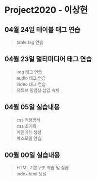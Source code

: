 # Project2020 - 이상현
## 04월 24일 테이블 태그 연습
>table tag 연습<br>

## 04월 23일 멀티미디어 태그 연습
> img 태그 연습 <br>
audio 태그 연습 <br>
video 태그 연습 <br>
유튜브 동영상 삽입 숙제
## 04월 05일 실습내용
> css 적용방식 <br>
css 초기화 <br>
메인메뉴 생성 <br>
박스모델 연습

## 00월 00일 실습내용
> HTML 기본구조 학습 및 실습 <br>
index.html 생성
